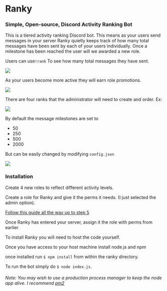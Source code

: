 # Ranky
### Simple, Open-source, Discord Activity Ranking Bot

This is a tiered activity ranking Discord bot. This means as your users send messages in your server Ranky quietly keeps track of how many total messages have been sent by each of your users individually. Once a milestone has been reached the user will we awarded a new role.

Users can use`!rank` To see how many total messages they have sent.

![](https://i.imgur.com/ni22rvF.png)

As your users become more active they will earn role promotions.

![](https://i.imgur.com/9ZzXA41.png)


There are four ranks that the administrator will need to create and order. Ex:

![](https://i.imgur.com/oXDpu5c.png)

By default the message milestones are set to
* 50
* 250
* 500
* 2000

But can be easily changed by modifying `config.json`

![](https://i.imgur.com/BNTVR78.png)

### Installation
Create 4 new roles to reflect different activity levels.

Create a role for Ranky and give it the perms it needs. (I just selected the admin option).

[Follow this guide all the way up to step 5](https://www.digitaltrends.com/gaming/how-to-make-a-discord-bot/)

Once Ranky has entered your server, assign it the role with perms from earlier.

To install Ranky you will need to host the code yourself.

Once you have access to your host machine install node.js and npm

once installed run `$ npm install` from within the ranky directory.

To run the bot simply do `$ node index.js`.

###### Note: You may wish to use a production process manager to keep the node app alive. I recommend [pm2](http://pm2.keymetrics.io/)
